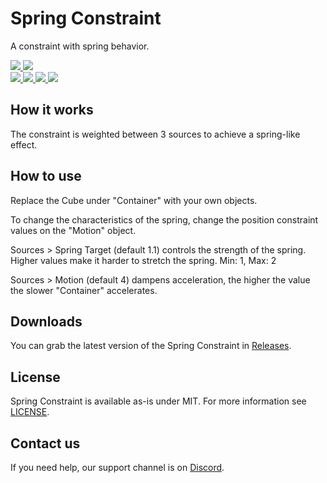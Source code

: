 <div>
  <h1>Spring Constraint</h1>
  <p>
     A constraint with spring behavior.
  </p>

  <a href="https://github.com/VRLabs/Spring-Constraint/releases/latest">
    <img src="https://img.shields.io/github/v/release/VRLabs/Spring-Constraint.svg?style=flat-square">
  </a>
  <a href="https://github.com/VRLabs/Spring-Constraint/releases/latest">
    <img src="https://img.shields.io/badge/Unity-2019.4-green.svg?style=flat-square">
  </a>
  <br />
  <a href="https://github.com/VRLabs/Spring-Constraint/issues">
    <img src="https://img.shields.io/github/issues-raw/VRLabs/Spring-Constraint.svg?style=flat-square">
  </a>
  <a href="https://github.com/VRLabs/Spring-Constraint/issues?q=is%3Aissue+is%3Aclosed">
    <img src="https://img.shields.io/github/issues-closed-raw/VRLabs/Spring-Constraint.svg?style=flat-square">
  </a>
  <a href="https://github.com/VRLabs/Spring-Constraint/pull">
    <img src="https://img.shields.io/github/issues-pr-raw/VRLabs/Spring-Constraint.svg?style=flat-square">
  </a>
  <a href="https://github.com/VRLabs/Spring-Constraint/pulls?q=is%3Apr+is%3Aclosed">
    <img src="https://img.shields.io/github/issues-pr-closed-raw/VRLabs/Spring-Constraint.svg?style=flat-square">
  </a>
  <br />
</div>

## How it works

The constraint is weighted between 3 sources to achieve a spring-like effect.

## How to use

Replace the Cube under "Container" with your own objects.

To change the characteristics of the spring, change the position constraint values on the "Motion" object.

Sources > Spring Target (default 1.1) controls the strength of the spring. Higher values make it harder to stretch the spring. Min: 1, Max: 2

Sources > Motion (default 4) dampens acceleration, the higher the value the slower "Container" accelerates.

## Downloads

You can grab the latest version of the Spring Constraint in [Releases](https://github.com/VRLabs/Spring-Constraint/releases/latest).

## License

Spring Constraint is available as-is under MIT. For more information see [LICENSE](https://github.com/VRLabs/Spring-Constraint/blob/dev/LICENSE).

## Contact us

If you need help, our support channel is on [Discord](https://discord.vrlabs.dev).

